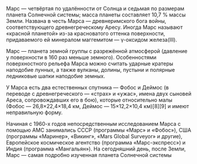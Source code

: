 Марс — четвёртая по удалённости от Солнца и седьмая по размерам планета Солнечной системы; масса планеты составляет 10,7 % массы Земли. Названа в честь Марса — древнеримского бога войны, соответствующего древнегреческому Аресу. Иногда Марс называют «красной планетой» из-за красноватого оттенка поверхности, придаваемого ей минералом маггемитом — γ-оксидом железа(III).

Марс — планета земной группы с разрежённой атмосферой (давление у поверхности в 160 раз меньше земного). Особенностями поверхностного рельефа Марса можно считать ударные кратеры наподобие лунных, а также вулканы, долины, пустыни и полярные ледниковые шапки наподобие земных.

У Марса есть два естественных спутника — Фобос и Деймос (в переводе с древнегреческого — «страх» и «ужас», имена двух сыновей Ареса, сопровождавших его в бою), которые относительно малы (Фобос — 26,8×22,4×18,4 км, Деймос — 15×12,2×10,4 км)[8][9] и имеют неправильную форму.

Начиная с 1960-х годов непосредственным исследованием Марса с помощью АМС занимались СССР (программы «Марс» и «Фобос»), США (программы «Маринер», «Викинг», «Mars Global Surveyor» и другие), Европейское космическое агентство (программа «Марс-экспресс») и Индия (программа «Мангальян»). На сегодняшний день, после Земли, Марс — самая подробно изученная планета Солнечной системы
